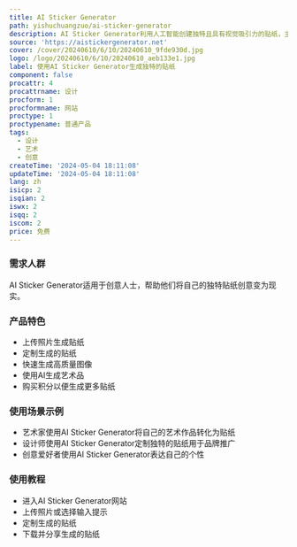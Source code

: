 ```yaml
---
title: AI Sticker Generator
path: yishuchuangzuo/ai-sticker-generator
description: AI Sticker Generator利用人工智能创建独特且具有视觉吸引力的贴纸，主要优点是自定义生成贴纸，免费使用，适合创意人士。
source: 'https://aistickergenerator.net'
cover: /cover/20240610/6/10/20240610_9fde930d.jpg
logo: /logo/20240610/6/10/20240610_aeb133e1.jpg
label: 使用AI Sticker Generator生成独特的贴纸
component: false
procattr: 4
procattrname: 设计
procform: 1
procformname: 网站
proctype: 1
proctypename: 普通产品
tags:
  - 设计
  - 艺术
  - 创意
createTime: '2024-05-04 18:11:08'
updateTime: '2024-05-04 18:11:08'
lang: zh
isicp: 2
isqian: 2
iswx: 2
isqq: 2
iscom: 2
price: 免费
---
```




### 需求人群
AI Sticker Generator适用于创意人士，帮助他们将自己的独特贴纸创意变为现实。

### 产品特色
* 上传照片生成贴纸
* 定制生成的贴纸
* 快速生成高质量图像
* 使用AI生成艺术品
* 购买积分以便生成更多贴纸

### 使用场景示例
* 艺术家使用AI Sticker Generator将自己的艺术作品转化为贴纸
* 设计师使用AI Sticker Generator定制独特的贴纸用于品牌推广
* 创意爱好者使用AI Sticker Generator表达自己的个性

### 使用教程
* 进入AI Sticker Generator网站
* 上传照片或选择输入提示
* 定制生成的贴纸
* 下载并分享生成的贴纸

  
